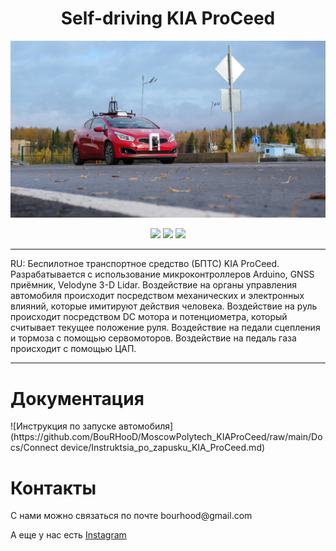 <h1 align="center">Self-driving KIA ProCeed</h1>

![Иллюстрация к проекту](https://github.com/BouRHooD/MoscowPolytech_KIAProCeed/raw/main/Docs/Images/OAMQwy686ig.jpg)

<p align="center">

<img src="https://badges.frapsoft.com/os/v1/open-source.svg?v=103" >
  
<img src="https://img.shields.io/github/repo-size/BouRHooD/MoscowPolytech_KIAProCeed" >
  
<img src="https://img.shields.io/github/last-commit/bourhood/MoscowPolytech_KIAProCeed" >
  
</p>

---

RU: Беспилотное транспортное средство (БПТС) KIA ProCeed. Разрабатывается с использование микроконтроллеров Arduino, GNSS приёмник, Velodyne 3-D Lidar. Воздействие на органы управления автомобиля происходит посредством механических и электронных влияний, которые имитируют действия человека. Воздействие на руль происходит посредством DC мотора и потенциометра, который считывает текущее положение руля. Воздействие на педали сцепления и тормоза с помощью сервомоторов. Воздействие на педаль газа происходит с помощью ЦАП. 

---
<h1 align="left"> Документация </h1>
![Инcтрукция по запуске автомобиля](https://github.com/BouRHooD/MoscowPolytech_KIAProCeed/raw/main/Docs/Connect device/Instruktsia_po_zapusku_KIA_ProCeed.md)

<h1 align="left"> Контакты </h1>
С нами можно связаться по почте bourhood@gmail.com

А еще у нас есть [Instagram](https://www.instagram.com/self.driving.mpu/?r=nametag)

